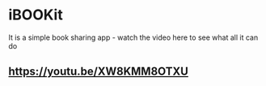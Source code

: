 # iBOOKit

It is a simple book sharing app - watch the video here to see what all it can do

## https://youtu.be/XW8KMM8OTXU
